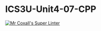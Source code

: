 # ICS3U-Unit4-07-CPP

[![Mr Coxall's Super Linter](https://github.com/Cameron-Diedrich/ICS3U-Unit4-07-CPP/workflows/Mr%20Coxall's%20Super%20Linter/badge.svg)](https://github.com/Cameron-Diedrich/ICS3U-Unit4-07-CPP/actions/)

